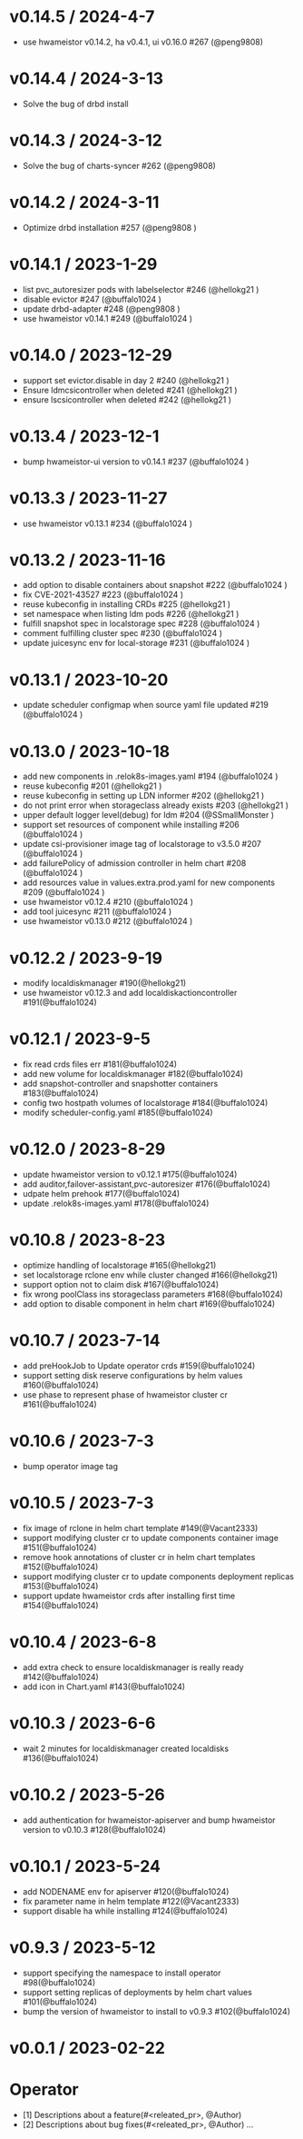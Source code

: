 v0.14.5 / 2024-4-7
========================

* use hwameistor v0.14.2, ha v0.4.1, ui v0.16.0 #267 (@peng9808)

v0.14.4 / 2024-3-13
========================

* Solve the bug of drbd install

v0.14.3 / 2024-3-12
========================

* Solve the bug of charts-syncer #262 (@peng9808)

v0.14.2 / 2024-3-11
========================

* Optimize drbd installation #257 (@peng9808 )

v0.14.1 / 2023-1-29
========================

* list pvc_autoresizer pods with labelselector #246 (@hellokg21 )
* disable evictor #247 (@buffalo1024 )
* update drbd-adapter #248 (@peng9808 )
* use hwameistor v0.14.1 #249 (@buffalo1024 )

v0.14.0 / 2023-12-29
========================

* support set evictor.disable in day 2 #240 (@hellokg21 )
* Ensure ldmcsicontroller when deleted #241 (@hellokg21 )
* ensure lscsicontroller when deleted #242 (@hellokg21 )

v0.13.4 / 2023-12-1
========================

* bump hwameistor-ui version to v0.14.1 #237 (@buffalo1024 )

v0.13.3 / 2023-11-27
========================

* use hwameistor v0.13.1 #234 (@buffalo1024 )

v0.13.2 / 2023-11-16
========================

* add option to disable containers about snapshot #222 (@buffalo1024 )
* fix CVE-2021-43527 #223 (@buffalo1024 )
* reuse kubeconfig in installing CRDs #225 (@hellokg21 )
* set namespace when listing ldm pods #226 (@hellokg21 )
* fulfill snapshot spec in localstorage spec #228 (@buffalo1024 )
* comment fulfilling cluster spec #230 (@buffalo1024 )
* update juicesync env for local-storage #231 (@buffalo1024 )

v0.13.1 / 2023-10-20
========================

* update scheduler configmap when source yaml file updated #219 (@buffalo1024 )

v0.13.0 / 2023-10-18
========================

* add new components in .relok8s-images.yaml #194 (@buffalo1024 )
* reuse kubeconfig #201 (@hellokg21 )
* reuse kubeconfig in setting up LDN informer #202 (@hellokg21 )
* do not print error when storageclass already exists #203 (@hellokg21 )
* upper default logger level(debug) for ldm #204 (@SSmallMonster )
* support set resources of component while installing #206 (@buffalo1024 )
* update csi-provisioner image tag of localstorage to v3.5.0 #207 (@buffalo1024 )
* add failurePolicy of admission controller in helm chart #208 (@buffalo1024 )
* add resources value in values.extra.prod.yaml for new components #209 (@buffalo1024 )
* use hwameistor v0.12.4 #210 (@buffalo1024 )
* add tool juicesync #211 (@buffalo1024 )
* use hwameistor v0.13.0 #212 (@buffalo1024 )

v0.12.2 / 2023-9-19
========================

* modify localdiskmanager #190(@hellokg21)
* use hwameistor v0.12.3 and add localdiskactioncontroller #191(@buffalo1024)

v0.12.1 / 2023-9-5
========================

* fix read crds files err #181(@buffalo1024)
* add new volume for localdiskmanager #182(@buffalo1024)
* add snapshot-controller and snapshotter containers #183(@buffalo1024)
* config two hostpath volumes of localstorage #184(@buffalo1024)
* modify scheduler-config.yaml #185(@buffalo1024)

v0.12.0 / 2023-8-29
========================

* update hwameistor version to v0.12.1 #175(@buffalo1024)
* add auditor,failover-assistant,pvc-autoresizer #176(@buffalo1024)
* udpate helm prehook #177(@buffalo1024)
* update .relok8s-images.yaml #178(@buffalo1024)

v0.10.8 / 2023-8-23
========================

* optimize handling of localstorage #165(@hellokg21)
* set localstorage rclone env while cluster changed #166(@hellokg21)
* support option not to claim disk #167(@buffalo1024)
* fix wrong poolClass ins storageclass parameters #168(@buffalo1024)
* add option to disable component in helm chart #169(@buffalo1024)

v0.10.7 / 2023-7-14
========================

* add preHookJob to Update operator crds #159(@buffalo1024)
* support setting disk reserve configurations by helm values #160(@buffalo1024)
* use phase to represent phase of hwameistor cluster cr #161(@buffalo1024)

v0.10.6 / 2023-7-3
========================

* bump operator image tag

v0.10.5 / 2023-7-3
========================

* fix image of rclone in helm chart template #149(@Vacant2333)
* support modifying cluster cr to update components container image #151(@buffalo1024)
* remove hook annotations of cluster cr in helm chart templates #152(@buffalo1024)
* support modifying cluster cr to update components deployment replicas #153(@buffalo1024)
* support update hwameistor crds after installing first time #154(@buffalo1024)

v0.10.4 / 2023-6-8
========================

* add extra check to ensure localdiskmanager is really ready #142(@buffalo1024)
* add icon in Chart.yaml #143(@buffalo1024)

v0.10.3 / 2023-6-6
========================

* wait 2 minutes for localdiskmanager created localdisks #136(@buffalo1024)

v0.10.2 / 2023-5-26
========================

*  add authentication for hwameistor-apiserver and bump hwameistor version to v0.10.3 #128(@buffalo1024)

v0.10.1 / 2023-5-24
========================

* add NODENAME env for apiserver #120(@buffalo1024)
* fix parameter name in helm template #122(@Vacant2333)
* support disable ha while installing #124(@buffalo1024)

v0.9.3 / 2023-5-12
========================

* support specifying the namespace to install operator #98(@buffalo1024)
* support setting replicas of deployments by helm chart values #101(@buffalo1024)
* bump the version of hwameistor to install to v0.9.3 #102(@buffalo1024)

v0.0.1 / 2023-02-22
========================

# Operator
* [1] Descriptions about a feature(#<releated_pr>, @Author)
* [2] Descriptions about bug fixes(#<releated_pr>, @Author)
...

